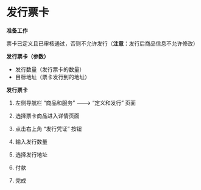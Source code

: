 # 发行票卡

**准备工作** 

票卡已定义且已审核通过，否则不允许发行（**注意**：发行后商品信息不允许修改）

**发行票卡（参数）**

* 发行数量（发行票卡的数量）
* 目标地址（票卡发行到的地址）

**发行票卡** 

1. 左侧导航栏 “商品和服务” ---&gt; “定义和发行” 页面 

2. 选择票卡商品进入详情页面 

3. 点击右上角 “发行凭证” 按钮 

4. 输入发行数量 

5. 选择发行地址 

6. 付款 

7. 完成

